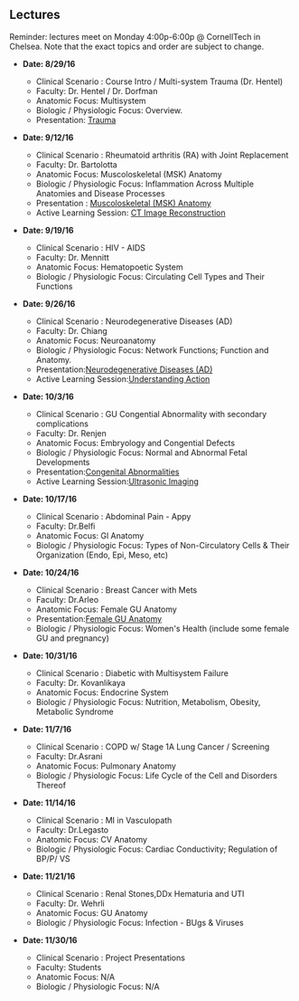 ## Lectures				

Reminder: lectures meet on Monday 4:00p-6:00p @ CornellTech in Chelsea. Note that the exact topics and order are 
subject to change.				
			
+ **Date: 8/29/16**	
    - Clinical Scenario : Course Intro / Multi-system Trauma (Dr. Hentel)			          
    - Faculty: Dr. Hentel / Dr. Dorfman  
    - Anatomic Focus: Multisystem     
    - Biologic / Physiologic Focus: Overview.
    - Presentation: [Trauma](https://drive.google.com/a/cornell.edu/file/d/0B0WKo8T6325yWXp2enQzMGFkWjg/view?usp=sharing)           			

+ **Date: 9/12/16**	
    - Clinical Scenario : Rheumatoid arthritis (RA) with Joint Replacement		         
    - Faculty: Dr. Bartolotta   
    - Anatomic Focus: Muscoloskeletal (MSK) Anatomy	     
    - Biologic / Physiologic Focus: Inflammation Across Multiple Anatomies and Disease Processes
    - Presentation : [Muscoloskeletal (MSK) Anatomy](https://drive.google.com/file/d/0B0WKo8T6325ySUFkLTZsQmVGcGM/view?usp=sharing)
    - Active Learning Session: [CT Image Reconstruction](https://drive.google.com/file/d/0B0WKo8T6325yT3FkYnF0QTg2OUE/view?usp=sharing)
			
+ **Date: 9/19/16**	
    - Clinical Scenario : HIV - AIDS		         
    - Faculty: Dr. Mennitt  
    - Anatomic Focus:	 Hematopoetic System   
    - Biologic / Physiologic Focus: Circulating Cell Types and Their Functions
   			
+ **Date: 9/26/16**
    - Clinical Scenario : Neurodegenerative Diseases (AD)		         
    - Faculty: Dr. Chiang 
    - Anatomic Focus: Neuroanatomy    
    - Biologic / Physiologic Focus: Network Functions; Function and Anatomy.
    - Presentation:[Neurodegenerative Diseases (AD)](https://drive.google.com/file/d/0B0WKo8T6325yZU9ySHVaczRnU0E/view?usp=sharing)
    - Active Learning Session:[Understanding Action](https://drive.google.com/file/d/0B0WKo8T6325ySVNaRFpVVXBMMUU/view?usp=sharing)
    
+ **Date: 10/3/16** 
    - Clinical Scenario : GU Congential Abnormality with secondary complications			         
    - Faculty: Dr. Renjen      
    - Anatomic Focus: Embryology and Congential Defects    
    - Biologic / Physiologic Focus: Normal and Abnormal Fetal Developments
    - Presentation:[Congenital Abnormalities](https://drive.google.com/file/d/0B0WKo8T6325ydGJod2ZhLW5WeXM/view?usp=sharing)
    - Active Learning Session:[Ultrasonic Imaging](https://drive.google.com/file/d/0B0WKo8T6325ybmVjSzdrOWJoUm8/view?usp=sharing)

+ **Date: 10/17/16**  
    - Clinical Scenario : Abdominal Pain - Appy                 
    - Faculty: Dr.Belfi   
    - Anatomic Focus: Gl Anatomy 
    - Biologic / Physiologic Focus: Types of Non-Circulatory Cells & Their Organization (Endo, Epi, Meso, etc) 
		
+ **Date: 10/24/16**  
    - Clinical Scenario : Breast Cancer with Mets			         
    - Faculty: Dr.Arleo    
    - Anatomic Focus: Female GU Anatomy 
    - Presentation:[Female GU Anatomy ](https://drive.google.com/file/d/0B0WKo8T6325yczdjaTV1dU1icms/view?usp=sharing)
    - Biologic / Physiologic Focus: Women's Health (include some female GU and pregnancy)
    
				
+ **Date: 10/31/16**
    - Clinical Scenario : Diabetic with Multisystem Failure			         
    - Faculty: Dr. Kovanlikaya    
    - Anatomic Focus: Endocrine System     
    - Biologic / Physiologic Focus:  Nutrition, Metabolism, Obesity, Metabolic Syndrome
    
				
+ **Date: 11/7/16**	
    - Clinical Scenario : COPD w/ Stage 1A Lung Cancer / Screening			         
    - Faculty: Dr.Asrani   
    - Anatomic Focus: Pulmonary Anatomy    
    - Biologic / Physiologic Focus: Life Cycle of the Cell and Disorders Thereof
    				
				
+ **Date: 11/14/16**
    - Clinical Scenario : MI in Vasculopath		         
    - Faculty: Dr.Legasto   
    - Anatomic Focus: CV Anatomy    
    - Biologic / Physiologic Focus: Cardiac Conductivity; Regulation of BP/P/ VS
    
				
+ **Date: 11/21/16**
    - Clinical Scenario : Renal Stones,DDx Hematuria and UTI			         
    - Faculty: Dr. Wehrli       
    - Anatomic Focus: GU Anatomy    
    - Biologic / Physiologic Focus: Infection - BUgs & Viruses
				
+ **Date: 11/30/16**
    - Clinical Scenario : Project Presentations		         
    - Faculty: Students        
    - Anatomic Focus:	 N/A
    - Biologic / Physiologic Focus: N/A